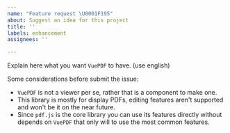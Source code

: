 ```yaml
---
name: "Feature request \U0001F195"
about: Suggest an idea for this project
title: ''
labels: enhancement
assignees: ''

---
```


Explain here what you want `VuePDF` to have. (use english)

Some considerations before submit the issue:
* `VuePDF` is not a viewer per se, rather that is a component to make one.
* This library is mostly for display PDFs, editing features aren't supported and won't be it on the near future.
* Since `pdf.js` is the core library you can use its features directly without depends on `VuePDF` that only will to use the most common features.
